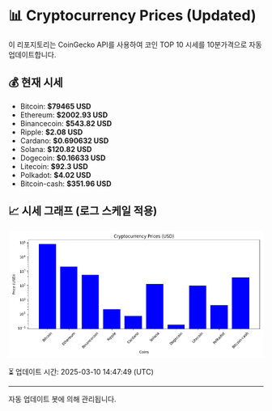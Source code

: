 
# 📊 Cryptocurrency Prices (Updated)

이 리포지토리는 CoinGecko API를 사용하여 코인 TOP 10 시세를 10분가격으로 자동 업데이트합니다.

## 💰 현재 시세
- Bitcoin: **$79465 USD**
- Ethereum: **$2002.93 USD**
- Binancecoin: **$543.82 USD**
- Ripple: **$2.08 USD**
- Cardano: **$0.690632 USD**
- Solana: **$120.82 USD**
- Dogecoin: **$0.16633 USD**
- Litecoin: **$92.3 USD**
- Polkadot: **$4.02 USD**
- Bitcoin-cash: **$351.96 USD**

## 📈 시세 그래프 (로그 스케일 적용)
![Crypto Prices](crypto_prices.png)

⏳ 업데이트 시간: 2025-03-10 14:47:49 (UTC)

---
자동 업데이트 봇에 의해 관리됩니다.
